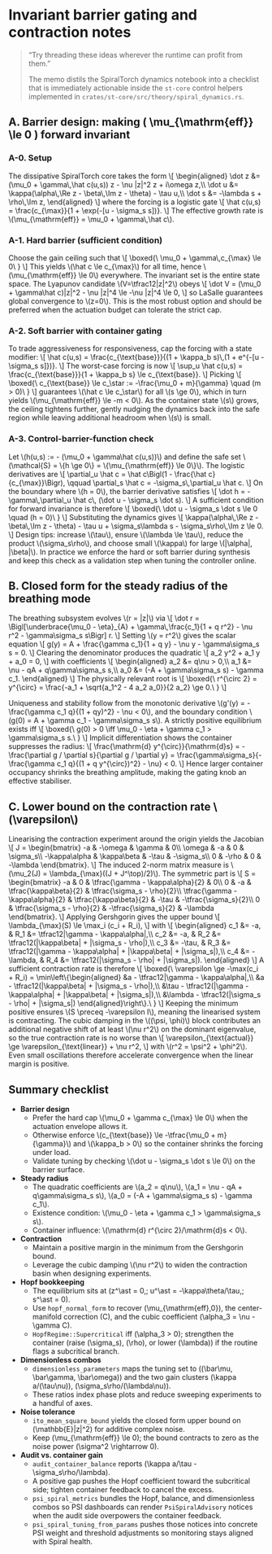 # Invariant barrier gating and contraction notes

> “Try threading these ideas wherever the runtime can profit from them.”
>
> The memo distils the SpiralTorch dynamics notebook into a checklist that is
> immediately actionable inside the `st-core` control helpers implemented in
> `crates/st-core/src/theory/spiral_dynamics.rs`.

## A. Barrier design: making \( \mu_{\mathrm{eff}} \le 0 \) forward invariant

### A-0. Setup

The dissipative SpiralTorch core takes the form
\\[
\\begin{aligned}
\\dot z &= (\\mu_0 + \\gamma\\,\\hat c(u,s)) z - \\nu |z|^2 z + i\\omega z,\\\\
\\dot u &= \\kappa(\\alpha\\,\\Re z - \\beta\\,\\Im z - \\theta) - \\tau u,\\\\
\\dot s &= -\\lambda s + \\rho\\,\\Im z,
\\end{aligned}
\\]
where the forcing is a logistic gate
\\[
\\hat c(u,s) = \\frac{c_{\\max}}{1 + \\exp(-[u - \\sigma_s s])}.
\\]
The effective growth rate is \\(\\mu_{\\mathrm{eff}} = \\mu_0 + \\gamma\\,\\hat c\\).

### A-1. Hard barrier (sufficient condition)

Choose the gain ceiling such that
\\[
\\boxed{\\ \\mu_0 + \\gamma\\,c_{\\max} \\le 0\\ }
\\]
This yields \\(\\hat c \\le c_{\\max}\\) for all time, hence \\(\\mu_{\\mathrm{eff}} \\le 0\\) everywhere. The invariant set is the entire state space. The Lyapunov candidate \\(V=\\tfrac12|z|^2\\) obeys
\\[
\\dot V = (\\mu_0 + \\gamma\\hat c)|z|^2 - \\nu |z|^4 \\le -\\nu |z|^4 \\le 0,
\\]
so LaSalle guarantees global convergence to \\(z=0\\). This is the most robust option and should be preferred when the actuation budget can tolerate the strict cap.

### A-2. Soft barrier with container gating

To trade aggressiveness for responsiveness, cap the forcing with a state
modifier:
\\[
\\hat c(u,s) = \\frac{c_{\\text{base}}}{(1 + \\kappa_b s)\\,(1 + e^{-[u - \\sigma_s s]})}.
\\]
The worst-case forcing is now
\\[
\\sup_u \\hat c(u,s) = \\frac{c_{\\text{base}}}{1 + \\kappa_b s} \\le c_{\\text{base}}.
\\]
Picking
\\[
\\boxed{\\ c_{\\text{base}} \\le c_\\star := -\\frac{\\mu_0 + m}{\\gamma} \\quad (m > 0)\\ }
\\]
guarantees \\(\\hat c \\le c_\\star\\) for all \\(s \\ge 0\\), which in turn yields \\(\\mu_{\\mathrm{eff}} \\le -m < 0\\). As the container state \\(s\\) grows, the ceiling tightens further, gently nudging the dynamics back into the safe region while leaving additional headroom when \\(s\\) is small.

### A-3. Control-barrier-function check

Let \\(h(u,s) := - (\\mu_0 + \\gamma\\hat c(u,s))\\) and define the safe set
\\(\\mathcal{S} = \\{h \\ge 0\\} = \\{\\mu_{\\mathrm{eff}} \\le 0\\}\\). The logistic derivatives are
\\[
\\partial_u \\hat c = \\hat c\\Bigl(1 - \\frac{\\hat c}{c_{\\max}}\\Bigr), \\qquad
\\partial_s \\hat c = -\\sigma_s\\,\\partial_u \\hat c.
\\]
On the boundary where \\(h = 0\\), the barrier derivative satisfies
\\[
\\dot h = -\\gamma\\,\\partial_u \\hat c\\, (\\dot u - \\sigma_s \\dot s).
\\]
A sufficient condition for forward invariance is therefore
\\[
\\boxed{\\ \\dot u - \\sigma_s \\dot s \\le 0 \\quad (h = 0)\\ }
\\]
Substituting the dynamics gives
\\[
\\kappa(\\alpha\\,\\Re z - \\beta\\,\\Im z - \\theta) - \\tau u + \\sigma_s\\lambda s - \\sigma_s\\rho\\,\\Im z \\le 0.
\\]
Design tips: increase \\(\\tau\\), ensure \\(\\lambda \\le \\tau\\), reduce the product \\(\\sigma_s\\rho\\), and choose small \\(\\kappa\\) for large \\(|\\alpha|, |\\beta|\\). In practice we enforce the hard or soft barrier during synthesis and keep this check as a validation step when tuning the controller online.

## B. Closed form for the steady radius of the breathing mode

The breathing subsystem evolves \\(r = |z|\\) via
\\[
\\dot r = \\Bigl[\\underbrace{\\mu_0 - \\eta}_{A} + \\gamma\\,\\frac{c_1}{1 + q r^2} - \\nu r^2 - \\gamma\\sigma_s s\\Bigr] r.
\\]
Setting \\(y = r^2\\) gives the scalar equation
\\[
g(y) = A + \\frac{\\gamma c_1}{1 + q y} - \\nu y - \\gamma\\sigma_s s = 0.
\\]
Clearing the denominator produces the quadratic
\\[
a_2 y^2 + a_1 y + a_0 = 0,
\\]
with coefficients
\\[
\\begin{aligned}
a_2 &= q\\nu > 0,\\\\
a_1 &= \\nu - qA + q\\gamma\\sigma_s s,\\\\
a_0 &= (-A + \\gamma\\sigma_s s) - \\gamma c_1.
\\end{aligned}
\\]
The physically relevant root is
\\[
\\boxed{\\ r^{\\circ 2} = y^{\\circ} = \\frac{-a_1 + \\sqrt{a_1^2 - 4 a_2 a_0}}{2 a_2} \\ge 0.\\ }
\\]

Uniqueness and stability follow from the monotonic derivative
\\(g'(y) = -\\frac{\\gamma c_1 q}{(1 + qy)^2} - \\nu < 0\\), and the boundary condition
\\(g(0) = A + \\gamma c_1 - \\gamma\\sigma_s s\\). A strictly positive equilibrium exists iff
\\[
\\boxed{\\ g(0) > 0 \\iff \\mu_0 - \\eta + \\gamma c_1 > \\gamma\\sigma_s s.\\ }
\\]
Implicit differentiation shows the container suppresses the radius:
\\[
\\frac{\\mathrm{d} y^{\\circ}}{\\mathrm{d}s} = -\\frac{\\partial g / \\partial s}{\\partial g / \\partial y} = \\frac{\\gamma\\sigma_s}{-\\frac{\\gamma c_1 q}{(1 + q y^{\\circ})^2} - \\nu} < 0.
\\]
Hence larger container occupancy shrinks the breathing amplitude, making the gating knob an effective stabiliser.

## C. Lower bound on the contraction rate \\(\\varepsilon\\)

Linearising the contraction experiment around the origin yields the Jacobian
\\[
J = \\begin{bmatrix}
-a & -\\omega & \\gamma & 0\\\\
\\omega & -a & 0 & \\sigma_s\\\\
-\\kappa\\alpha & \\kappa\\beta & -\\tau & -\\sigma_s\\\\
0 & -\\rho & 0 & -\\lambda
\\end{bmatrix}.
\\]
The induced 2-norm matrix measure is \\(\\mu_2(J) = \\lambda_{\\max}((J + J^\\top)/2)\\). The symmetric part is
\\[
S = \\begin{bmatrix}
-a & 0 & \\tfrac{\\gamma - \\kappa\\alpha}{2} & 0\\\\
0 & -a & \\tfrac{\\kappa\\beta}{2} & \\tfrac{\\sigma_s - \\rho}{2}\\\\
\\tfrac{\\gamma - \\kappa\\alpha}{2} & \\tfrac{\\kappa\\beta}{2} & -\\tau & -\\tfrac{\\sigma_s}{2}\\\\
0 & \\tfrac{\\sigma_s - \\rho}{2} & -\\tfrac{\\sigma_s}{2} & -\\lambda
\\end{bmatrix}.
\\]
Applying Gershgorin gives the upper bound
\\[
\\lambda_{\\max}(S) \\le \\max_i (c_i + R_i),
\\]
with
\\[
\\begin{aligned}
c_1 &= -a, & R_1 &= \\tfrac12|\\gamma - \\kappa\\alpha|,\\\\
c_2 &= -a, & R_2 &= \\tfrac12(|\\kappa\\beta| + |\\sigma_s - \\rho|),\\\\
c_3 &= -\\tau, & R_3 &= \\tfrac12(|\\gamma - \\kappa\\alpha| + |\\kappa\\beta| + |\\sigma_s|),\\\\
c_4 &= -\\lambda, & R_4 &= \\tfrac12(|\\sigma_s - \\rho| + |\\sigma_s|).
\\end{aligned}
\\]
A sufficient contraction rate is therefore
\\[
\\boxed{\\ \\varepsilon \\ge -\\max(c_i + R_i) = \\min\\left\\{\\begin{aligned}
&a - \\tfrac12|\\gamma - \\kappa\\alpha|,\\\\
&a - \\tfrac12(|\\kappa\\beta| + |\\sigma_s - \\rho|),\\\\
&\\tau - \\tfrac12(|\\gamma - \\kappa\\alpha| + |\\kappa\\beta| + |\\sigma_s|),\\\\
&\\lambda - \\tfrac12(|\\sigma_s - \\rho| + |\\sigma_s|)
\\end{aligned}\\right\\}.\\ }
\\]
Keeping the minimum positive ensures \\(S \\preceq -\\varepsilon I\\), meaning the linearised system is contracting. The cubic damping in the \\((\\psi, \\phi)\\) block contributes an additional negative shift of at least \\(\\nu r^2\\) on the dominant eigenvalue, so the true contraction rate is no worse than
\\[
\\varepsilon_{\\text{actual}} \\ge \\varepsilon_{\\text{linear}} + \\nu r^2,
\\]
with \\(r^2 = \\psi^2 + \\phi^2\\). Even small oscillations therefore accelerate convergence when the linear margin is positive.

## Summary checklist

* **Barrier design**
  * Prefer the hard cap \\(\\mu_0 + \\gamma c_{\\max} \\le 0\\) when the actuation envelope allows it.
  * Otherwise enforce \\(c_{\\text{base}} \\le -\\tfrac{\\mu_0 + m}{\\gamma}\\) and \\(\\kappa_b > 0\\) so the container shrinks the forcing under load.
  * Validate tuning by checking \\(\\dot u - \\sigma_s \\dot s \\le 0\\) on the barrier surface.
* **Steady radius**
  * The quadratic coefficients are \\(a_2 = q\\nu\\), \\(a_1 = \\nu - qA + q\\gamma\\sigma_s s\\), \\(a_0 = (-A + \\gamma\\sigma_s s) - \\gamma c_1\\).
  * Existence condition: \\(\\mu_0 - \\eta + \\gamma c_1 > \\gamma\\sigma_s s\\).
  * Container influence: \\(\\mathrm{d} r^{\\circ 2}/\\mathrm{d}s < 0\\).
* **Contraction**
  * Maintain a positive margin in the minimum from the Gershgorin bound.
  * Leverage the cubic damping \\(\\nu r^2\\) to widen the contraction basin when designing experiments.
* **Hopf bookkeeping**
  * The equilibrium sits at \(z^\ast = 0,\; u^\ast = -\kappa\theta/\tau,\; s^\ast = 0\).
  * Use `hopf_normal_form` to recover \(\mu_{\mathrm{eff},0}\), the center-manifold correction \(C\), and the cubic coefficient \(\alpha_3 = \nu - \gamma C\).
  * `HopfRegime::Supercritical` iff \(\alpha_3 > 0\); strengthen the container (raise \(\sigma_s\), \(\rho\), or lower \(\lambda\)) if the routine flags a subcritical branch.
* **Dimensionless combos**
  * `dimensionless_parameters` maps the tuning set to \((\bar\mu, \bar\gamma, \bar\omega)\) and the two gain clusters \(\kappa a/(\tau\nu)\), \(\sigma_s\rho/(\lambda\nu)\).
  * These ratios index phase plots and reduce sweeping experiments to a handful of axes.
* **Noise tolerance**
  * `ito_mean_square_bound` yields the closed form upper bound on \(\mathbb{E}|z|^2\) for additive complex noise.
  * Keep \(\mu_{\mathrm{eff}} \le 0\); the bound contracts to zero as the noise power \(\sigma^2 \rightarrow 0\).
* **Audit vs. container gain**
  * `audit_container_balance` reports \(\kappa a/\tau - \sigma_s\rho/\lambda\).
  * A positive gap pushes the Hopf coefficient toward the subcritical side; tighten container feedback to cancel the excess.
  * `psi_spiral_metrics` bundles the Hopf, balance, and dimensionless combos so PSI dashboards can render `PsiSpiralAdvisory` notices when the audit side overpowers the container feedback.
  * `psi_spiral_tuning_from_params` pushes those notices into concrete PSI weight and threshold adjustments so monitoring stays aligned with Spiral health.
